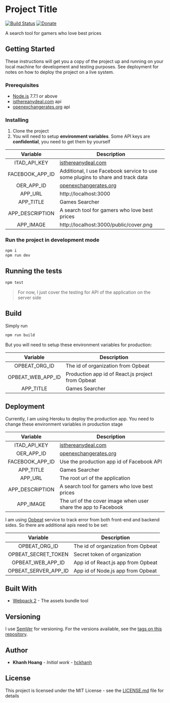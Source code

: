 # Project Title

[![Build Status](https://travis-ci.org/hckhanh/games-searcher.svg?branch=master)](https://travis-ci.org/hckhanh/games-searcher)
[![Donate](https://img.shields.io/badge/Donate-PayPal-green.svg)](https://www.paypal.me/hckhanh/5)

A search tool for gamers who love best prices

## Getting Started

These instructions will get you a copy of the project up and running on your local machine for development and testing purposes.
See deployment for notes on how to deploy the project on a live system.

### Prerequisites

* [Node.js](https://nodejs.org/en/) 7.7.1 or above
* [isthereanydeal.com](https://isthereanydeal.com/) api
* [openexchangerates.org](https://openexchangerates.org/) api

### Installing

1. Clone the project
1. You will need to setup **environment variables**. Some API keys are **confidential**, you need to get them by yourself

|     Variable    | Description                                                                    |
|:---------------:|--------------------------------------------------------------------------------|
|   ITAD_API_KEY  | [isthereanydeal.com](https://isthereanydeal.com/)                              |
| FACEBOOK_APP_ID | Additional, I use Facebook service to use some plugins to share and track data |
|    OER_APP_ID   | [openexchangerates.org](https://openexchangerates.org/)                        |
|     APP_URL     | http://localhost:3000                                                          |
|    APP_TITLE    | Games Searcher                                                                 |
| APP_DESCRIPTION | A search tool for gamers who love best prices                                  |
|    APP_IMAGE    | http://localhost:3000/public/cover.png                                         |

### Run the project in development mode

```bash
npm i
npm run dev
```

## Running the tests

```bash
npm test
```

> For now, I just cover the testing for API of the application on the server side

## Build

Simply run

```bash
npm run build
```

But you will need to setup these environment variables for production:

|      Variable     | Description                                       |
|:-----------------:|---------------------------------------------------|
|   OPBEAT_ORG_ID   | The id of organization from Opbeat                |
| OPBEAT_WEB_APP_ID | Production app id of React.js project from Opbeat |
|     APP_TITLE     | Games Searcher                                    |

## Deployment

Currently, I am using Heroku to deploy the production app. You need to change these environment variables in production stage

|     Variable    | Description                                                    |
|:---------------:|----------------------------------------------------------------|
|   ITAD_API_KEY  | [isthereanydeal.com](https://isthereanydeal.com/)              |
|    OER_APP_ID   | [openexchangerates.org](https://openexchangerates.org/)        |
| FACEBOOK_APP_ID | Use the production app id of Facebook API                      |
|    APP_TITLE    | Games Searcher                                                 |
|     APP_URL     | The root url of the application                                |
| APP_DESCRIPTION | A search tool for gamers who love best prices                  |
|    APP_IMAGE    | The url of the cover image when user share the app to Facebook |

I am using [Opbeat](https://opbeat.com/) service to track error from both front-end and backend sides.
So there are additional apis need to be set:

|       Variable       | Description                            |
|:--------------------:|----------------------------------------|
|     OPBEAT_ORG_ID    | The id of organization from Opbeat     |
|  OPBEAT_SECRET_TOKEN | Secret token of organization           |
|   OPBEAT_WEB_APP_ID  | App id of React.js app from Opbeat     |
| OPBEAT_SERVER_APP_ID | App id of Node.js app from Opbeat      |

## Built With

* [Webpack 2](https://webpack.js.org/) - The assets bundle tool

## Versioning

I use [SemVer](http://semver.org/) for versioning. For the versions available, see the [tags on this repository](https://github.com/hckhanh/games-searcher/tags). 

## Author

* **Khanh Hoang** - *Initial work* - [hckhanh](https://github.com/hckhanh)

## License

This project is licensed under the MIT License - see the [LICENSE.md](LICENSE.md) file for details
